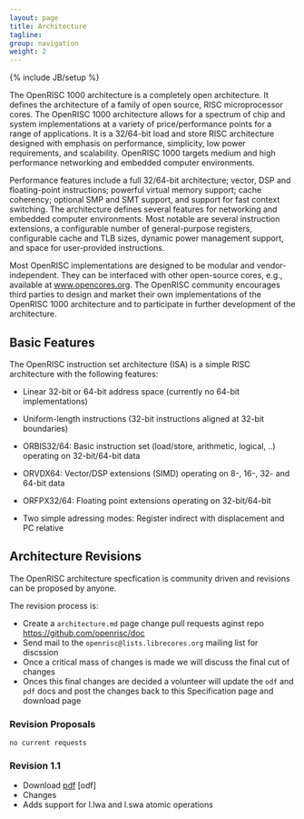 ```yaml
---
layout: page
title: Architecture
tagline: 
group: navigation
weight: 2
---
```

{% include JB/setup %}

The OpenRISC 1000 architecture is a completely open architecture. It
defines the architecture of a family of open source, RISC
microprocessor cores. The OpenRISC 1000 architecture allows for a
spectrum of chip and system implementations at a variety of
price/performance points for a range of applications. It is a
32/64-bit load and store RISC architecture designed with emphasis on
performance, simplicity, low power requirements, and scalability.
OpenRISC 1000 targets medium and high performance networking and
embedded computer environments.

Performance features include a full 32/64-bit architecture; vector,
DSP and floating-point instructions; powerful virtual memory support;
cache coherency; optional SMP and SMT support, and support for fast
context switching. The architecture defines several features for
networking and embedded computer environments. Most notable are
several instruction extensions, a configurable number of
general-purpose registers, configurable cache and TLB sizes, dynamic
power management support, and space for user-provided instructions.

Most OpenRISC implementations are designed to be modular and
vendor-independent. They can be interfaced with other open-source
cores, e.g., available at www.opencores.org. The OpenRISC community
encourages third parties to design and market their own
implementations of the OpenRISC 1000 architecture and to participate
in further development of the architecture.

## Basic Features

The OpenRISC instruction set architecture (ISA) is a simple RISC
architecture with the following features:

 - Linear 32-bit or 64-bit address space (currently no 64-bit
   implementations)

 - Uniform-length instructions (32-bit instructions aligned at 32-bit
   boundaries)

 - ORBIS32/64: Basic instruction set (load/store, arithmetic, logical,
   ..) operating on 32-bit/64-bit data

 - ORVDX64: Vector/DSP extensions (SIMD) operating on 8-, 16-, 32- and
   64-bit data

 - ORFPX32/64: Floating point extensions operating on 32-bit/64-bit

 - Two simple adressing modes: Register indirect with displacement and
   PC relative

## Architecture Revisions

The OpenRISC architecture specfication is community driven and revisions
can be proposed by anyone.

The revision process is:
   - Create a `architecture.md` page change pull requests aginst repo https://github.com/openrisc/doc
   - Send mail to the `openrisc@lists.librecores.org` mailing list for discssion
   - Once a critical mass of changes is made we will discuss the final cut of changes
   - Onces this final changes are decided a volunteer will update the `odf` and `pdf` docs and post the 
     changes back to this Specification page and download page

### Revision Proposals

`no current requests`

### Revision 1.1

 - Download [pdf](https://raw.githubusercontent.com/openrisc/doc/master/openrisc-arch-1.1-rev0.pdf) [odf]
 - Changes
  - Adds support for l.lwa and l.swa atomic operations

